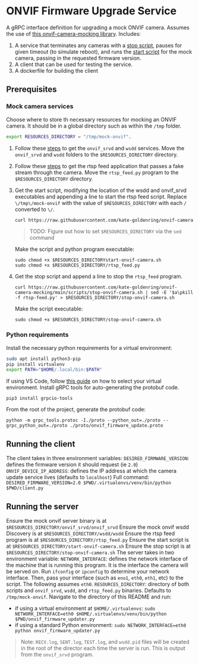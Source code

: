 # ONVIF Firmware Upgrade Service
A gRPC interface definition for upgrading a mock ONVIF camera. Assumes the use of [this onvif-camera-mocking library](https://github.com/kate-goldenring/onvif-camera-mocking).
Includes:
1. A service that terminates any cameras with a [stop script](https://github.com/kate-goldenring/onvif-camera-mocking/blob/main/scripts/stop-onvif-camera.sh), pauses for given timeout (to simulate reboot), and runs the [start script](https://github.com/kate-goldenring/onvif-camera-mocking#start-the-onvif-and-discovery-services) for the mock camera, passing in the requested firmware version. 
1. A client that can be used for testing the service.
1. A dockerfile for building the client

## Prerequisites
### Mock camera services
Choose where to store th necessary resources for mocking an ONVIF camera. It should be in a global directory such as within the `/tmp` folder.
```sh
export RESOURCES_DIRECTORY = "/tmp/mock-onvif".
```

1. Follow these [steps](https://github.com/kate-goldenring/onvif-camera-mocking#get-the-onvif-server-and-ws-discovery-service) to get the `onvif_srvd` and `wsdd` services. Move the `onvif_srvd` and `wsdd` folders to the `$RESOURCES_DIRECTORY` directory.
1. Follow these [steps](https://github.com/kate-goldenring/onvif-camera-mocking#pass-an-rstp-feed-through-the-camera-onvif-service) to get the rtsp feed application that passes a fake stream through the camera. Move the `rtsp_feed.py` program to the `$RESOURCES_DIRECTORY` directory.
2. Get the start script, modifying the location of the wsdd and onvif_srvd executables and appending a line to start the rtsp feed script. Replace `\/tmp\/mock-onvif` with the value of `$RESOURCES_DIRECTORY` with each `/` converted to `\/`.
    ```sh
    curl https://raw.githubusercontent.com/kate-goldenring/onvif-camera-mocking/main/scripts/start-onvif-camera.sh | sed -E 's/.\/onvif_srvd\/onvif_srvd/\/tmp\/mock-onvif\/onvif_srvd\/onvif_srvd/g' |  sed -E 's/.\/wsdd\/wsdd/\/tmp\/mock-onvif\/wsdd\/wsdd/g' | sed -E '$a\nohup \/tmp\/mock-onvif\/rtsp-feed.py &' > $RESOURCES_DIRECTORY/start-onvif-camera.sh
    ```

    > TODO: Figure out how to set `$RESOURCES_DIRECTORY` via the `sed` command

    Make the script and python program executable:
    ```
    sudo chmod +x $RESOURCES_DIRECTORYstart-onvif-camera.sh
    sudo chmod +x $RESOURCES_DIRECTORY/rtsp_feed.py
    ```

3. Get the stop script and append a line to stop the `rtsp_feed` program.
    ``` 
    curl https://raw.githubusercontent.com/kate-goldenring/onvif-camera-mocking/main/scripts/stop-onvif-camera.sh | sed -E '$a\pkill -f rtsp-feed.py' > $RESOURCES_DIRECTORY/stop-onvif-camera.sh
    ```
        
    Make the script executable:
    ```
    sudo chmod +x $RESOURCES_DIRECTORY/stop-onvif-camera.sh
    ```
### Python requirements
Install the necessary python requirements for a virtual environment:
```sh
sudo apt install python3-pip
pip install virtualenv
export PATH="$HOME/.local/bin:$PATH"
```
If using VS Code, follow [this guide](https://techinscribed.com/python-virtual-environment-in-vscode/) on how to select your virtual environment. 
Install gRPC tools for auto-generating the protobuf code.
```
pip3 install grpcio-tools
```
From the root of the project, generate the protobuf code:
```
python -m grpc_tools.protoc -I./proto --python_out=./proto --grpc_python_out=./proto ./proto/onvif_firmware_update.proto
```

## Running the client
The client takes in three environment variables:
`DESIRED_FIRMWARE_VERSION`: defines the firmware version it should request (ie `2.0`)
`ONVIF_DEVICE_IP_ADDRESS`: defines the IP address at which the camera update service lives (defaults to `localhost`)
Full command: `DESIRED_FIRMWARE_VERSION=2.0 $PWD/.virtualenvs/venv/bin/python $PWD/client.py`

## Running the server
Ensure the mock onvif server binary is at `$RESOURCES_DIRECTORY/onvif_srvd/onvif_srvd`
Ensure the mock onvif wsdd Discovery is at `$RESOURCES_DIRECTORY/wsdd/wsdd`
Ensure the rtsp feed program is at `$RESOURCES_DIRECTORY/rtsp_feed.py`
Ensure the start script is at `$RESOURCES_DIRECTORY/start-onvif-camera.sh`
Ensure the stop script is at `$RESOURCES_DIRECTORY/stop-onvif-camera.sh`
The server takes in two environment variable:
`NETWORK_INTERFACE`: defines the network interface of the machine that is running this program. It is the interface the camera will be served on. Run `ifconfig` or `ipconfig` to determine your network interface. Then, pass your interface (such as `eno1`, `eth0`, `eth1`, etc) to the script. The following assumes `eth0`.
`RESOURCES_DIRECTORY`: directory of both scripts and `onvif_srvd`, `wsdd`, and `rtsp_feed.py` binaries. Defaults to `/tmp/mock-onvif`.
Navigate to the directory of this README and run:
- if using a virtual environment at `$HOME/.virtualenvs`: `sudo NETWORK_INTERFACE=eth0 $HOME/.virtualenvs/venv/bin/python $PWD/onvif_firmware_updater.py`
- if using a standard Python environment: `sudo NETWORK_INTERFACE=eth0 python onvif_firmware_updater.py`

> Note: `RECV.log`, `SENT.log`, `TEST.log`, and `wsdd.pid` files will be created in the root of the director each time the server is run. This is output from the `onvif_srvd` program.

